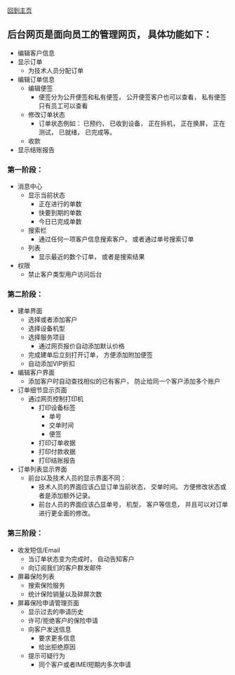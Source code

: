 [回到主页](../README.MD)

## 后台网页是面向员工的管理网页， 具体功能如下：
-   编辑客户信息
-   显示订单
    -   为技术人员分配订单
-   编辑订单信息
    -   编辑便签
        -   便签分为公开便签和私有便签， 公开便签客户也可以查看， 私有便签只有员工可以查看
    -   修改订单状态
        -   订单状态例如： 已预约， 已收到设备， 正在拆机， 正在换屏， 正在测试， 已就绪， 已完成等。
    -   收款
-   显示结账报告


### 第一阶段：
-   消息中心
    -   显示当前状态
        -   正在进行的单数
        -   快要到期的单数
        -   今日已完成单数
    -   搜索栏
        -   通过任何一项客户信息搜索客户， 或者通过单号搜索订单
    -   列表
        -   显示最近的数个订单， 或者是搜索结果
-   权限
    -   禁止客户类型用户访问后台
### 第二阶段：
-   建单界面
    -   选择或者添加客户
    -   选择设备机型
    -   选择服务项目
        -   通过网页报价自动添加默认价格
    -   完成建单后立刻打开订单， 方便添加附加便签
    -   自动添加VIP折扣
-   编辑客户界面
    -   添加客户时自动查找相似的已有客户， 防止给同一个客户添加多个账户
-   订单细节显示页面
    -   通过网页控制打印机
        -   打印设备标签
            -   单号
            -   交单时间
            -   便签
        -   打印订单收据
        -   打印付款收据
        -   打印结账报告
-   订单列表显示界面
    -   前台以及技术人员的显示界面不同：
        -   技术人员的界面应该凸显订单当前状态， 交单时间。 方便修改状态或者是添加额外记录。
        -   前台人员的界面应该凸显单号， 机型， 客户等信息， 并且可以对订单进行更全面的修改。

### 第三阶段：
-   收发短信/Email
    -   当订单状态变为完成时， 自动告知客户
    -   向订阅我们的客户群发邮件
-   屏幕保险列表
    -   搜索保险服务
    -   统计保险销量以及碎屏次数
-   屏幕保险申请管理页面
    -   显示过去的申请历史
    -   许可/拒绝客户的保险申请
    -   向客户发送信息
        -   要求更多信息
        -   给出拒绝原因
    -   提示可疑行为
        -   同个客户或者IMEI短期内多次申请
